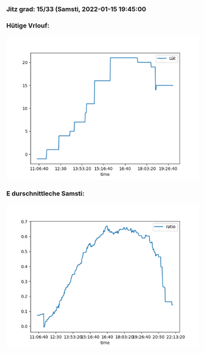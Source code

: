 ### Jitz grad: 15/33 (Samsti, 2022-01-15 19:45:00

### Hütige Vrlouf:
![Graph](Today.png)

### E durschnittleche Samsti:
![Graph](Samsti.png)